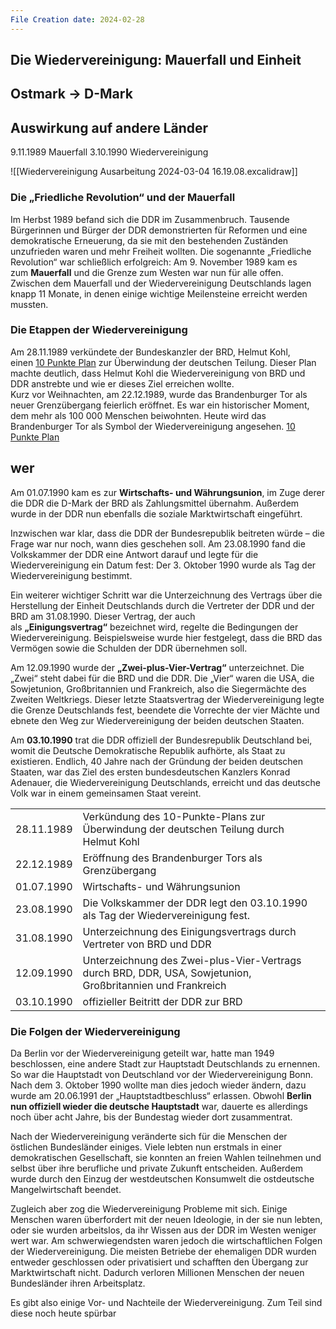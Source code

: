 ```yaml
---
File Creation date: 2024-02-28
---
```

## Die Wiedervereinigung: Mauerfall und Einheit

## Ostmark -> D-Mark
## Auswirkung auf andere Länder

9.11.1989 Mauerfall
3.10.1990 Wiedervereinigung


![[Wiedervereinigung Ausarbeitung 2024-03-04 16.19.08.excalidraw]]

### Die „Friedliche Revolution“ und der Mauerfall

Im Herbst 1989 befand sich die DDR im Zusammenbruch. Tausende Bürgerinnen und Bürger der DDR demonstrierten für Reformen und eine demokratische Erneuerung, da sie mit den bestehenden Zuständen unzufrieden waren und mehr Freiheit wollten. Die sogenannte „Friedliche Revolution“ war schließlich erfolgreich: Am 9. November 1989 kam es zum **Mauerfall** und die Grenze zum Westen war nun für alle offen. Zwischen dem Mauerfall und der Wiedervereinigung Deutschlands lagen knapp 11 Monate, in denen einige wichtige Meilensteine erreicht werden mussten.

### Die Etappen der Wiedervereinigung

Am 28.11.1989 verkündete der Bundeskanzler der BRD, Helmut Kohl, einen [10 Punkte Plan](https://de.wikipedia.org/wiki/Zehn-Punkte-Programm#:~:text=Punkt%201%20%E2%80%93%20Sofortma%C3%9Fnahmen%20humanit%C3%A4rer%20Art%5B,bleibt%20das%20politische%20Ziel%20der%20Bundesregierung) zur Überwindung der deutschen Teilung. Dieser Plan machte deutlich, dass Helmut Kohl die Wiedervereinigung von BRD und DDR anstrebte und wie er dieses Ziel erreichen wollte.  
Kurz vor Weihnachten, am 22.12.1989, wurde das Brandenburger Tor als neuer Grenzübergang feierlich eröffnet. Es war ein historischer Moment, dem mehr als 100 000 Menschen beiwohnten. Heute wird das Brandenburger Tor als Symbol der Wiedervereinigung angesehen.
[10 Punkte Plan](https://de.wikipedia.org/wiki/Zehn-Punkte-Programm#:~:text=Punkt%201%20%E2%80%93%20Sofortma%C3%9Fnahmen%20humanit%C3%A4rer%20Art%5B,bleibt%20das%20politische%20Ziel%20der%20Bundesregierung)



## wer

Am 01.07.1990 kam es zur **Wirtschafts- und Währungsunion**, im Zuge derer die DDR die D-Mark der BRD als Zahlungsmittel übernahm. Außerdem wurde in der DDR nun ebenfalls die soziale Marktwirtschaft eingeführt.

Inzwischen war klar, dass die DDR der Bundesrepublik beitreten würde – die Frage war nur noch, wann dies  geschehen soll. Am 23.08.1990 fand die Volkskammer der DDR eine Antwort darauf und legte für die Wiedervereinigung ein Datum fest: Der 3. Oktober 1990 wurde als Tag der Wiedervereinigung bestimmt.

Ein weiterer wichtiger Schritt war die Unterzeichnung des Vertrags über die Herstellung der Einheit Deutschlands durch die Vertreter der DDR und der BRD am 31.08.1990. Dieser Vertrag, der auch als **„Einigungsvertrag“** bezeichnet wird, regelte die Bedingungen der Wiedervereinigung. Beispielsweise wurde hier festgelegt, dass die BRD das Vermögen sowie die Schulden der DDR übernehmen soll.

Am 12.09.1990 wurde der **„Zwei-plus-Vier-Vertrag“** unterzeichnet. Die „Zwei“ steht dabei für die BRD und die DDR. Die „Vier“ waren die USA, die Sowjetunion, Großbritannien und Frankreich, also die Siegermächte des Zweiten Weltkriegs. Dieser letzte Staatsvertrag der Wiedervereinigung legte die Grenze Deutschlands fest, beendete die Vorrechte der vier Mächte und ebnete den Weg zur Wiedervereinigung der beiden deutschen Staaten.

Am **03.10.1990** trat die DDR offiziell der Bundesrepublik Deutschland bei, womit die Deutsche Demokratische Republik aufhörte, als Staat zu existieren. Endlich, 40 Jahre nach der Gründung der beiden deutschen Staaten, war das Ziel des ersten bundesdeutschen Kanzlers Konrad Adenauer, die Wiedervereinigung Deutschlands, erreicht und das deutsche Volk war in einem gemeinsamen Staat vereint.




|            |                                                                                                            |
| ---------- | ---------------------------------------------------------------------------------------------------------- |
| 28.11.1989 | Verkündung des 10-Punkte-Plans zur Überwindung der deutschen Teilung durch Helmut Kohl                     |
| 22.12.1989 | Eröffnung des Brandenburger Tors als Grenzübergang                                                         |
| 01.07.1990 | Wirtschafts- und Währungsunion                                                                             |
| 23.08.1990 | Die Volkskammer der DDR legt den 03.10.1990 als Tag der Wiedervereinigung fest.                            |
| 31.08.1990 | Unterzeichnung des Einigungsvertrags durch Vertreter von BRD und DDR                                       |
| 12.09.1990 | Unterzeichnung des Zwei-plus-Vier-Vertrags durch BRD, DDR, USA, Sowjetunion, Großbritannien und Frankreich |
| 03.10.1990 | offizieller Beitritt der DDR zur BRD                                                                       |


### Die Folgen der Wiedervereinigung

Da Berlin vor der Wiedervereinigung geteilt war, hatte man 1949 beschlossen, eine andere Stadt zur Hauptstadt Deutschlands zu ernennen. So war die Hauptstadt von Deutschland vor der Wiedervereinigung Bonn. Nach dem 3. Oktober 1990 wollte man dies jedoch wieder ändern, dazu wurde am 20.06.1991 der „Hauptstadtbeschluss“ erlassen. Obwohl **Berlin nun offiziell wieder die deutsche Hauptstadt** war, dauerte es allerdings noch über acht Jahre, bis der Bundestag wieder dort zusammentrat.

Nach der Wiedervereinigung veränderte sich für die Menschen der östlichen Bundesländer einiges. Viele lebten nun erstmals in einer demokratischen Gesellschaft, sie konnten an freien Wahlen teilnehmen und selbst über ihre berufliche und private Zukunft entscheiden. Außerdem wurde durch den Einzug der westdeutschen Konsumwelt die ostdeutsche Mangelwirtschaft beendet.

Zugleich aber zog die Wiedervereinigung Probleme mit sich. Einige Menschen waren überfordert mit der neuen Ideologie, in der sie nun lebten, oder sie wurden arbeitslos, da ihr Wissen aus der DDR im Westen weniger wert war. Am schwerwiegendsten waren jedoch die wirtschaftlichen Folgen der Wiedervereinigung. Die meisten Betriebe der ehemaligen DDR wurden entweder geschlossen oder privatisiert und schafften den Übergang zur Marktwirtschaft nicht. Dadurch verloren Millionen Menschen der neuen Bundesländer ihren Arbeitsplatz.

Es gibt also einige Vor- und Nachteile der Wiedervereinigung. Zum Teil sind diese noch heute spürbar




